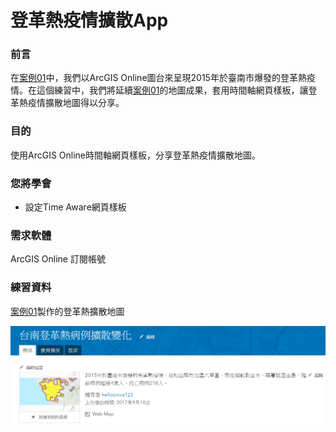 # 登革熱疫情擴散App

### 前言

在[案例01](ex/README.md)中，我們以ArcGIS Online圖台來呈現2015年於臺南市爆發的登革熱疫情。在這個練習中，我們將延續[案例01](ex01/README.md)的地圖成果，套用時間軸網頁樣板，讓登革熱疫情擴散地圖得以分享。

### 目的

使用ArcGIS Online時間軸網頁樣板，分享登革熱疫情擴散地圖。

### 您將學會

* 設定Time Aware網頁樣板

### 需求軟體

ArcGIS Online 訂閱帳號

### 練習資料

[案例01](ex/README.md)製作的登革熱擴散地圖

![](/assets/ex03/image1.png)